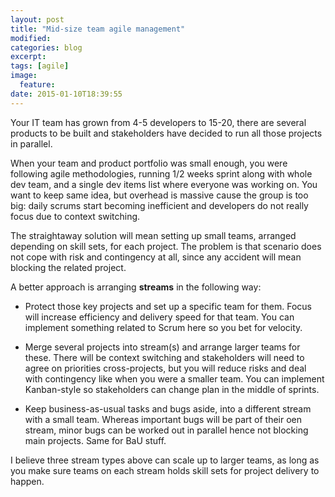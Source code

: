 ```yaml
---
layout: post
title: "Mid-size team agile management"
modified:
categories: blog
excerpt:
tags: [agile]
image:
  feature:
date: 2015-01-10T18:39:55
---
```



Your IT team has grown from 4-5 developers to 15-20, there are several products to be built and stakeholders have decided to run all those projects in parallel.

When your team and product portfolio was small enough, you were following agile methodologies, running 1/2 weeks sprint along with whole dev team, and a single dev items list where everyone was working on. You want to keep same idea, but overhead is massive cause the group is too big: daily scrums start becoming inefficient and developers do not really focus due to context switching.

The straightaway solution will mean setting up small teams, arranged depending on skill sets, for each project. The problem is that scenario does not cope with risk and contingency at all, since any accident will mean blocking the related project.

A better approach is arranging **streams** in the following way:

* Protect those key projects and set up a specific team for them. Focus will increase efficiency and delivery speed for that team. You can implement something related to Scrum here so you bet for velocity.

* Merge several projects into stream(s) and arrange larger teams for these. There will be context switching and stakeholders will need to agree on priorities cross-projects, but you will reduce risks and deal with contingency like when you were a smaller team. You can implement Kanban-style so stakeholders can change plan in the middle of sprints.

* Keep business-as-usual tasks and bugs aside, into a different stream with a small team. Whereas important bugs will be part of their oen stream, minor bugs can be worked out in parallel hence not blocking main projects. Same for BaU stuff.

I believe three stream types above can scale up to larger teams, as long as you make sure teams on each stream holds skill sets for project delivery to happen.